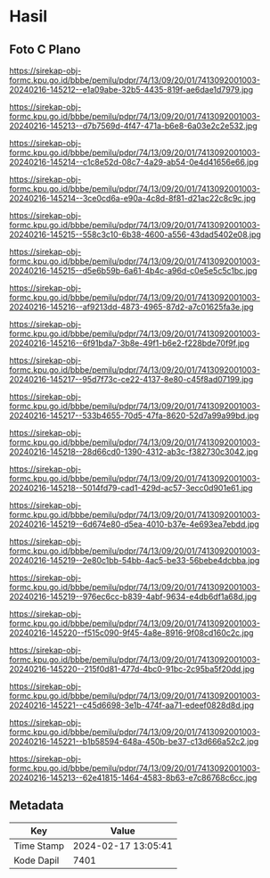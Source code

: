 # Hasil

## Foto C Plano

https://sirekap-obj-formc.kpu.go.id/bbbe/pemilu/pdpr/74/13/09/20/01/7413092001003-20240216-145212--e1a09abe-32b5-4435-819f-ae6dae1d7979.jpg

https://sirekap-obj-formc.kpu.go.id/bbbe/pemilu/pdpr/74/13/09/20/01/7413092001003-20240216-145213--d7b7569d-4f47-471a-b6e8-6a03e2c2e532.jpg

https://sirekap-obj-formc.kpu.go.id/bbbe/pemilu/pdpr/74/13/09/20/01/7413092001003-20240216-145214--c1c8e52d-08c7-4a29-ab54-0e4d41656e66.jpg

https://sirekap-obj-formc.kpu.go.id/bbbe/pemilu/pdpr/74/13/09/20/01/7413092001003-20240216-145214--3ce0cd6a-e90a-4c8d-8f81-d21ac22c8c9c.jpg

https://sirekap-obj-formc.kpu.go.id/bbbe/pemilu/pdpr/74/13/09/20/01/7413092001003-20240216-145215--558c3c10-6b38-4600-a556-43dad5402e08.jpg

https://sirekap-obj-formc.kpu.go.id/bbbe/pemilu/pdpr/74/13/09/20/01/7413092001003-20240216-145215--d5e6b59b-6a61-4b4c-a96d-c0e5e5c5c1bc.jpg

https://sirekap-obj-formc.kpu.go.id/bbbe/pemilu/pdpr/74/13/09/20/01/7413092001003-20240216-145216--af9213dd-4873-4965-87d2-a7c01625fa3e.jpg

https://sirekap-obj-formc.kpu.go.id/bbbe/pemilu/pdpr/74/13/09/20/01/7413092001003-20240216-145216--6f91bda7-3b8e-49f1-b6e2-f228bde70f9f.jpg

https://sirekap-obj-formc.kpu.go.id/bbbe/pemilu/pdpr/74/13/09/20/01/7413092001003-20240216-145217--95d7f73c-ce22-4137-8e80-c45f8ad07199.jpg

https://sirekap-obj-formc.kpu.go.id/bbbe/pemilu/pdpr/74/13/09/20/01/7413092001003-20240216-145217--533b4655-70d5-47fa-8620-52d7a99a99bd.jpg

https://sirekap-obj-formc.kpu.go.id/bbbe/pemilu/pdpr/74/13/09/20/01/7413092001003-20240216-145218--28d66cd0-1390-4312-ab3c-f382730c3042.jpg

https://sirekap-obj-formc.kpu.go.id/bbbe/pemilu/pdpr/74/13/09/20/01/7413092001003-20240216-145218--5014fd79-cad1-429d-ac57-3ecc0d901e61.jpg

https://sirekap-obj-formc.kpu.go.id/bbbe/pemilu/pdpr/74/13/09/20/01/7413092001003-20240216-145219--6d674e80-d5ea-4010-b37e-4e693ea7ebdd.jpg

https://sirekap-obj-formc.kpu.go.id/bbbe/pemilu/pdpr/74/13/09/20/01/7413092001003-20240216-145219--2e80c1bb-54bb-4ac5-be33-56bebe4dcbba.jpg

https://sirekap-obj-formc.kpu.go.id/bbbe/pemilu/pdpr/74/13/09/20/01/7413092001003-20240216-145219--976ec6cc-b839-4abf-9634-e4db6df1a68d.jpg

https://sirekap-obj-formc.kpu.go.id/bbbe/pemilu/pdpr/74/13/09/20/01/7413092001003-20240216-145220--f515c090-9f45-4a8e-8916-9f08cd160c2c.jpg

https://sirekap-obj-formc.kpu.go.id/bbbe/pemilu/pdpr/74/13/09/20/01/7413092001003-20240216-145220--215f0d81-477d-4bc0-91bc-2c95ba5f20dd.jpg

https://sirekap-obj-formc.kpu.go.id/bbbe/pemilu/pdpr/74/13/09/20/01/7413092001003-20240216-145221--c45d6698-3e1b-474f-aa71-edeef0828d8d.jpg

https://sirekap-obj-formc.kpu.go.id/bbbe/pemilu/pdpr/74/13/09/20/01/7413092001003-20240216-145221--b1b58594-648a-450b-be37-c13d666a52c2.jpg

https://sirekap-obj-formc.kpu.go.id/bbbe/pemilu/pdpr/74/13/09/20/01/7413092001003-20240216-145213--62e41815-1464-4583-8b63-e7c86768c6cc.jpg


## Metadata

| Key        | Value               |
| ---------- | ------------------- |
| Time Stamp | 2024-02-17 13:05:41 |
| Kode Dapil | 7401                |




